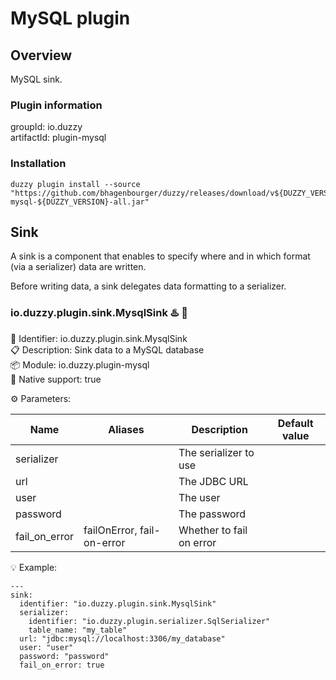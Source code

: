 # MySQL plugin

## Overview
MySQL sink.

### Plugin information
groupId: io.duzzy  
artifactId: plugin-mysql

### Installation
```
duzzy plugin install --source "https://github.com/bhagenbourger/duzzy/releases/download/v${DUZZY_VERSION}/plugin-mysql-${DUZZY_VERSION}-all.jar"
```

## Sink
A sink is a component that enables to specify where and in which format (via a serializer) data are written.

Before writing data, a sink delegates data formatting to a serializer.

### io.duzzy.plugin.sink.MysqlSink ♨️ 🧬
🔑 Identifier: io.duzzy.plugin.sink.MysqlSink  
📋 Description: Sink data to a MySQL database  
📦 Module: io.duzzy.plugin-mysql  
🧬 Native support: true

⚙️ Parameters:

| Name | Aliases | Description | Default value |
| --- | --- | --- | --- |
| serializer |  | The serializer to use |  |
| url |  | The JDBC URL |  |
| user |  | The user |  |
| password |  | The password |  |
| fail_on_error | failOnError, fail-on-error | Whether to fail on error |  |  

💡 Example:
```
---
sink:
  identifier: "io.duzzy.plugin.sink.MysqlSink"
  serializer:
    identifier: "io.duzzy.plugin.serializer.SqlSerializer"
    table_name: "my_table"
  url: "jdbc:mysql://localhost:3306/my_database"
  user: "user"
  password: "password"
  fail_on_error: true
```
